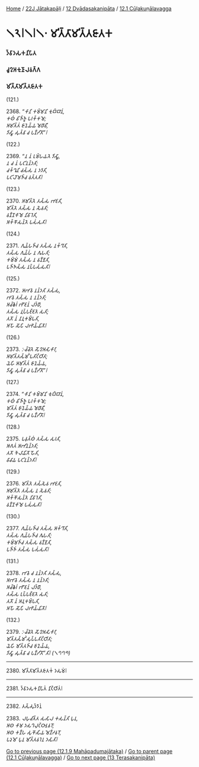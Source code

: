 
[Home](/) / [22J Jātakapāḷi](../../../22J.md) / [12 Dvādasakanipāta](../../12.md) / [12.1 Cūḷakuṇālavagga](../12.1.md)

# 𑁧𑁨𑁇𑁧𑁇𑁧𑁦 𑀫𑀺𑀢𑁆𑀢𑀸𑀫𑀺𑀢𑁆𑀢𑀚𑀸𑀢𑀓

### 𑀤𑁆𑀯𑀸𑀤𑀲𑀓𑀦𑀺𑀧𑀸𑀢

### 𑀘𑀽𑀍𑀅𑀓𑀼𑀡𑀸𑀮𑀯𑀕𑁆𑀕

### 𑀫𑀺𑀢𑁆𑀢𑀸𑀫𑀺𑀢𑁆𑀢𑀚𑀸𑀢𑀓

(121.)

2368\. _“𑀓𑀸𑀦𑀺 𑀓𑀫𑁆𑀫𑀸𑀦𑀺 𑀓𑀼𑀩𑁆𑀩𑀸𑀦𑀁,_  
_𑀓𑀣𑀁 𑀯𑀺𑀜𑁆𑀜𑀽 𑀧𑀭𑀓𑁆𑀓𑀫𑁂;_  
_𑀅𑀫𑀺𑀢𑁆𑀢𑀁 𑀚𑀸𑀦𑁂𑀬𑁆𑀬 𑀫𑁂𑀥𑀸𑀯𑀻,_  
_𑀤𑀺𑀲𑁆𑀯𑀸 𑀲𑀼𑀢𑁆𑀯𑀸 𑀘 𑀧𑀡𑁆𑀟𑀺𑀢𑁄”𑁇_  


(122.)

2369\. _“𑀦 𑀦𑀁 𑀉𑀫𑁆𑀳𑀬𑀢𑁂 𑀤𑀺𑀲𑁆𑀯𑀸,_  
_𑀦 𑀘 𑀦𑀁 𑀧𑀝𑀺𑀦𑀦𑁆𑀤𑀢𑀺;_  
_𑀘𑀓𑁆𑀔𑀽𑀦𑀺 𑀘𑀲𑁆𑀲 𑀦 𑀤𑀤𑀸𑀢𑀺,_  
_𑀧𑀝𑀺𑀮𑁄𑀫𑀜𑁆𑀘 𑀯𑀢𑁆𑀢𑀢𑀺𑁇_  


(123.)

2370\. _𑀅𑀫𑀺𑀢𑁆𑀢𑁂 𑀢𑀲𑁆𑀲 𑀪𑀚𑀢𑀺,_  
_𑀫𑀺𑀢𑁆𑀢𑁂 𑀢𑀲𑁆𑀲 𑀦 𑀲𑁂𑀯𑀢𑀺;_  
_𑀯𑀡𑁆𑀡𑀓𑀸𑀫𑁂 𑀦𑀺𑀯𑀸𑀭𑁂𑀢𑀺,_  
_𑀅𑀓𑁆𑀓𑁄𑀲𑀦𑁆𑀢𑁂 𑀧𑀲𑀁𑀲𑀢𑀺𑁇_  


(124.)

2371\. _𑀕𑀼𑀬𑁆𑀳𑀜𑁆𑀘 𑀢𑀲𑁆𑀲 𑀦𑀓𑁆𑀔𑀸𑀢𑀺,_  
_𑀢𑀲𑁆𑀲 𑀕𑀼𑀬𑁆𑀳𑀁 𑀦 𑀕𑀽𑀳𑀢𑀺;_  
_𑀓𑀫𑁆𑀫𑀁 𑀢𑀲𑁆𑀲 𑀦 𑀯𑀡𑁆𑀡𑁂𑀢𑀺,_  
_𑀧𑀜𑁆𑀜𑀲𑁆𑀲 𑀦𑀧𑁆𑀧𑀲𑀁𑀲𑀢𑀺𑁇_  


(125.)

2372\. _𑀅𑀪𑀯𑁂 𑀦𑀦𑁆𑀤𑀢𑀺 𑀢𑀲𑁆𑀲,_  
_𑀪𑀯𑁂 𑀢𑀲𑁆𑀲 𑀦 𑀦𑀦𑁆𑀤𑀢𑀺;_  
_𑀅𑀘𑁆𑀙𑁂𑀭𑀁 𑀪𑁄𑀚𑀦𑀁 𑀮𑀤𑁆𑀥𑀸,_  
_𑀢𑀲𑁆𑀲 𑀦𑀼𑀧𑁆𑀧𑀚𑁆𑀚𑀢𑁂 𑀲𑀢𑀺;_  
_𑀢𑀢𑁄 𑀦𑀁 𑀦𑀸𑀦𑀼𑀓𑀫𑁆𑀧𑀢𑀺,_  
_𑀅𑀳𑁄 𑀲𑁄𑀧𑀺 𑀮𑀪𑁂𑀬𑁆𑀬𑀺𑀢𑁄𑁇_  


(126.)

2373\. _𑀇𑀘𑁆𑀘𑁂𑀢𑁂 𑀲𑁄𑀍𑀅𑀲𑀸𑀓𑀸𑀭𑀸,_  
_𑀅𑀫𑀺𑀢𑁆𑀢𑀲𑁆𑀫𑀺𑀁 𑀧𑀢𑀺𑀝𑁆𑀞𑀺𑀢𑀸;_  
_𑀬𑁂𑀳𑀺 𑀅𑀫𑀺𑀢𑁆𑀢𑀁 𑀚𑀸𑀦𑁂𑀬𑁆𑀬,_  
_𑀤𑀺𑀲𑁆𑀯𑀸 𑀲𑀼𑀢𑁆𑀯𑀸 𑀘 𑀧𑀡𑁆𑀟𑀺𑀢𑁄”𑁇_  


(127.)

2374\. _“𑀓𑀸𑀦𑀺 𑀓𑀫𑁆𑀫𑀸𑀦𑀺 𑀓𑀼𑀩𑁆𑀩𑀸𑀦𑀁,_  
_𑀓𑀣𑀁 𑀯𑀺𑀜𑁆𑀜𑀽 𑀧𑀭𑀓𑁆𑀓𑀫𑁂;_  
_𑀫𑀺𑀢𑁆𑀢𑀁 𑀚𑀸𑀦𑁂𑀬𑁆𑀬 𑀫𑁂𑀥𑀸𑀯𑀻,_  
_𑀤𑀺𑀲𑁆𑀯𑀸 𑀲𑀼𑀢𑁆𑀯𑀸 𑀘 𑀧𑀡𑁆𑀟𑀺𑀢𑁄𑁇_  


(128.)

2375\. _𑀧𑀯𑀼𑀢𑁆𑀣𑀁 𑀢𑀲𑁆𑀲 𑀲𑀭𑀢𑀺,_  
_𑀆𑀕𑀢𑀁 𑀅𑀪𑀺𑀦𑀦𑁆𑀤𑀢𑀺;_  
_𑀢𑀢𑁄 𑀓𑁂𑀮𑀸𑀬𑀺𑀢𑁄 𑀳𑁄𑀢𑀺,_  
_𑀯𑀸𑀘𑀸𑀬 𑀧𑀝𑀺𑀦𑀦𑁆𑀤𑀢𑀺𑁇_  


(129.)

2376\. _𑀫𑀺𑀢𑁆𑀢𑁂 𑀢𑀲𑁆𑀲𑁂𑀯 𑀪𑀚𑀢𑀺,_  
_𑀅𑀫𑀺𑀢𑁆𑀢𑁂 𑀢𑀲𑁆𑀲 𑀦 𑀲𑁂𑀯𑀢𑀺;_  
_𑀅𑀓𑁆𑀓𑁄𑀲𑀦𑁆𑀢𑁂 𑀦𑀺𑀯𑀸𑀭𑁂𑀢𑀺,_  
_𑀯𑀡𑁆𑀡𑀓𑀸𑀫𑁂 𑀧𑀲𑀁𑀲𑀢𑀺𑁇_  


(130.)

2377\. _𑀕𑀼𑀬𑁆𑀳𑀜𑁆𑀘 𑀢𑀲𑁆𑀲 𑀅𑀓𑁆𑀔𑀸𑀢𑀺,_  
_𑀢𑀲𑁆𑀲 𑀕𑀼𑀬𑁆𑀳𑀜𑁆𑀘 𑀕𑀽𑀳𑀢𑀺;_  
_𑀓𑀫𑁆𑀫𑀜𑁆𑀘 𑀢𑀲𑁆𑀲 𑀯𑀡𑁆𑀡𑁂𑀢𑀺,_  
_𑀧𑀜𑁆𑀜𑀁 𑀢𑀲𑁆𑀲 𑀧𑀲𑀁𑀲𑀢𑀺𑁇_  


(131.)

2378\. _𑀪𑀯𑁂 𑀘 𑀦𑀦𑁆𑀤𑀢𑀺 𑀢𑀲𑁆𑀲,_  
_𑀅𑀪𑀯𑁂 𑀢𑀲𑁆𑀲 𑀦 𑀦𑀦𑁆𑀤𑀢𑀺;_  
_𑀅𑀘𑁆𑀙𑁂𑀭𑀁 𑀪𑁄𑀚𑀦𑀁 𑀮𑀤𑁆𑀥𑀸,_  
_𑀢𑀲𑁆𑀲 𑀉𑀧𑁆𑀧𑀚𑁆𑀚𑀢𑁂 𑀲𑀢𑀺;_  
_𑀢𑀢𑁄 𑀦𑀁 𑀅𑀦𑀼𑀓𑀫𑁆𑀧𑀢𑀺,_  
_𑀅𑀳𑁄 𑀲𑁄𑀧𑀺 𑀮𑀪𑁂𑀬𑁆𑀬𑀺𑀢𑁄𑁇_  


(132.)

2379\. _𑀇𑀘𑁆𑀘𑁂𑀢𑁂 𑀲𑁄𑀍𑀅𑀲𑀸𑀓𑀸𑀭𑀸,_  
_𑀫𑀺𑀢𑁆𑀢𑀲𑁆𑀫𑀺𑀁 𑀲𑀼𑀧𑁆𑀧𑀢𑀺𑀝𑁆𑀞𑀺𑀢𑀸;_  
_𑀬𑁂𑀳𑀺 𑀫𑀺𑀢𑁆𑀢𑀜𑁆𑀘 𑀚𑀸𑀦𑁂𑀬𑁆𑀬,_  
_𑀤𑀺𑀲𑁆𑀯𑀸 𑀲𑀼𑀢𑁆𑀯𑀸 𑀘 𑀧𑀡𑁆𑀟𑀺𑀢𑁄”𑀢𑀺𑁇 (𑁧𑁭𑁭𑁯)_  


---

2380\. 𑀫𑀺𑀢𑁆𑀢𑀸𑀫𑀺𑀢𑁆𑀢𑀚𑀸𑀢𑀓𑀁 𑀤𑀲𑀫𑀁𑁇



---

2381\. 𑀤𑁆𑀯𑀸𑀤𑀲𑀓𑀦𑀺𑀧𑀸𑀢𑀁 𑀦𑀺𑀝𑁆𑀞𑀺𑀢𑀁𑁇



---

2382\. 𑀢𑀲𑁆𑀲𑀼𑀤𑁆𑀤𑀸𑀦𑀁



2383\. _𑀮𑀳𑀼𑀘𑀺𑀢𑁆𑀢 𑀲𑀲𑀸𑀮 𑀓𑀲𑀦𑁆𑀢𑀺 𑀧𑀼𑀦,_  
_𑀅𑀣 𑀓𑀸𑀫 𑀤𑀲𑀔𑀮𑀼𑀝𑁆𑀞𑀸𑀦𑀯𑀭𑁄;_  
_𑀅𑀣 𑀓𑀡𑁆𑀳 𑀲𑀼𑀓𑁄𑀲𑀺𑀬 𑀫𑁂𑀡𑁆𑀟𑀯𑀭𑁄,_  
_𑀧𑀤𑀼𑀫𑁄 𑀧𑀼𑀦 𑀫𑀺𑀢𑁆𑀢𑀯𑀭𑁂𑀦 𑀤𑀲𑀸𑀢𑀺𑁇_  


[Go to previous page (12.1.9 Mahāpadumajātaka)](12.1.9.md) / [Go to parent page (12.1 Cūḷakuṇālavagga)](../12.1.md) / [Go to next page (13 Terasakanipāta)](../../13.md)


